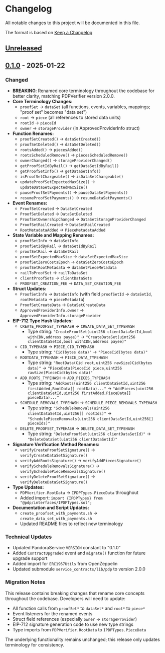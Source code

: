 # Changelog
All notable changes to this project will be documented in this file.

The format is based on [Keep a Changelog](https://keepachangelog.com/en/1.0.0/)

## [Unreleased]

## [0.1.0] - 2025-01-22

### Changed
- **BREAKING**: Renamed core terminology throughout the codebase for better clarity, matching PDPVerifier version 2.0.0.
- **Core Terminology Changes:**
  - `proofSet` → `dataSet` (all functions, events, variables, mappings; "proof set" becomes "data set")
  - `root` → `piece` (all references to stored data units)
  - `rootId` → `pieceId`
  - `owner` → `storageProvider` (in ApprovedProviderInfo struct)
- **Function Renames:**
  - `proofSetCreated()` → `dataSetCreated()`
  - `proofSetDeleted()` → `dataSetDeleted()`
  - `rootsAdded()` → `piecesAdded()`
  - `rootsScheduledRemove()` → `piecesScheduledRemove()`
  - `ownerChanged()` → `storageProviderChanged()`
  - `getProofSetIdByRail()` → `getDataSetIdByRail()`
  - `getProofSetInfo()` → `getDataSetInfo()`
  - `isProofSetChargeable()` → `isDataSetChargeable()`
  - `updateProofSetExpectedMaxSize()` → `updateDataSetExpectedMaxSize()`
  - `pauseProofSetPayments()` → `pauseDataSetPayments()`
  - `resumeProofSetPayments()` → `resumeDataSetPayments()`
- **Event Renames:**
  - `ProofSetCreated` → `DataSetCreated`
  - `ProofSetDeleted` → `DataSetDeleted`
  - `ProofSetOwnershipChanged` → `DataSetStorageProviderChanged`
  - `ProofSetRailCreated` → `DataSetRailCreated`
  - `RootMetadataAdded` → `PieceMetadataAdded`
- **State Variable and Mapping Renames:**
  - `proofSetInfo` → `dataSetInfo`
  - `proofSetIdByRail` → `dataSetIdByRail`
  - `proofSetRail` → `dataSetRail`
  - `proofSetExpectedMaxSize` → `dataSetExpectedMaxSize`
  - `proofSetZeroCostsEpoch` → `dataSetZeroCostsEpoch`
  - `proofSetRootMetadata` → `dataSetPieceMetadata`
  - `railToProofSet` → `railToDataSet`
  - `clientProofSets` → `clientDataSets`
  - `PROOFSET_CREATION_FEE` → `DATA_SET_CREATION_FEE`
- **Struct Updates:**
  - `ProofSetInfo` → `DataSetInfo` (with field `proofSetId` → `dataSetId`, `rootMetadata` → `pieceMetadata`)
  - `ProofSetCreateData` → `DataSetCreateData`
  - `ApprovedProviderInfo.owner` → `ApprovedProviderInfo.storageProvider`
- **EIP-712 Type Hash Updates:**
  - `CREATE_PROOFSET_TYPEHASH` → `CREATE_DATA_SET_TYPEHASH`
    - Type string: `"CreateProofSet(uint256 clientDataSetId,bool withCDN,address payee)"` → `"CreateDataSet(uint256 clientDataSetId,bool withCDN,address payee)"`
  - `CID_TYPEHASH` → `PIECE_CID_TYPEHASH`
    - Type string: `"Cid(bytes data)"` → `"PieceCid(bytes data)"`
  - `ROOTDATA_TYPEHASH` → `PIECE_DATA_TYPEHASH`
    - Type string: `"RootData(Cid root,uint256 rawSize)Cid(bytes data)"` → `"PieceData(PieceCid piece,uint256 rawSize)PieceCid(bytes data)"`
  - `ADD_ROOTS_TYPEHASH` → `ADD_PIECES_TYPEHASH`
    - Type string: `"AddRoots(uint256 clientDataSetId,uint256 firstAdded,RootData[] rootData)..."` → `"AddPieces(uint256 clientDataSetId,uint256 firstAdded,PieceData[] pieceData)..."`
  - `SCHEDULE_REMOVALS_TYPEHASH` → `SCHEDULE_PIECE_REMOVALS_TYPEHASH`
    - Type string: `"ScheduleRemovals(uint256 clientDataSetId,uint256[] rootIds)"` → `"SchedulePieceRemovals(uint256 clientDataSetId,uint256[] pieceIds)"`
  - `DELETE_PROOFSET_TYPEHASH` → `DELETE_DATA_SET_TYPEHASH`
    - Type string: `"DeleteProofSet(uint256 clientDataSetId)"` → `"DeleteDataSet(uint256 clientDataSetId)"`
- **Signature Verification Method Renames:**
  - `verifyCreateProofSetSignature()` → `verifyCreateDataSetSignature()`
  - `verifyAddRootsSignature()` → `verifyAddPiecesSignature()`
  - `verifyScheduleRemovalsSignature()` → `verifySchedulePieceRemovalsSignature()`
  - `verifyDeleteProofSetSignature()` → `verifyDeleteDataSetSignature()`
- **Type Updates:**
  - `PDPVerifier.RootData` → `IPDPTypes.PieceData` throughout
  - Added import: `import {IPDPTypes} from "@pdp/interfaces/IPDPTypes.sol";`
- **Documentation and Script Updates:**
  - `create_proofset_with_payments.sh` → `create_data_set_with_payments.sh`
  - Updated README files to reflect new terminology

### Technical Updates
- Updated PandoraService `VERSION` constant to "0.1.0"
- Added `ContractUpgraded` event and `migrate()` function for future upgrade support
- Added import for `ERC1967Utils` from OpenZeppelin
- Updated submodule `service_contracts/lib/pdp` to version 2.0.0

### Migration Notes
This release contains breaking changes that rename core concepts throughout the codebase. Developers will need to update:
- All function calls from `proofSet*` to `dataSet*` and `root*` to `piece*`
- Event listeners for the renamed events
- Struct field references (especially `owner` → `storageProvider`)
- EIP-712 signature generation code to use new type strings
- Type imports from `PDPVerifier.RootData` to `IPDPTypes.PieceData`

The underlying functionality remains unchanged; this release only updates terminology for consistency.

[Unreleased]: https://github.com/filozone/filecoin-services/compare/v0.1.0...HEAD
[0.1.0]: https://github.com/filozone/filecoin-services/releases/tag/v0.1.0